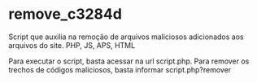 remove_c3284d
=============

Script que auxilia na remoção de arquivos maliciosos adicionados aos arquivos do site. PHP, JS, APS, HTML

Para executar o script, basta acessar na url script.php.
Para remover os trechos de códigos maliciosos, basta informar script.php?remover
